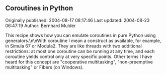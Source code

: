 ## Coroutines in Python 
Originally published: 2004-08-17 08:17:46 
Last updated: 2004-08-23 06:47:19 
Author: Bernhard Mulder 
 
This recipe shows how you can emulate coroutines in pure Python using generators.\n\nWith coroutine I mean a construct as available, for example, in Simula 67 or Modula2. They are like threads with two additional restrictions: at most one coroutine can be running at any time, and each coroutine yields control only at very specific points. Other terms I have heard for this concept are "cooperative multitasking", "non-preemptive multitasking" or Fibers (on Windows).